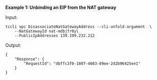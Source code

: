 **Example 1: Unbinding an EIP from the NAT gateway**



Input: 

```
tccli vpc DisassociateNatGatewayAddress --cli-unfold-argument  \
    --NatGatewayId nat-mdbjfr0y\
    --PublicIpAddresses 139.199.232.212
```

Output: 
```
{
    "Response": {
        "RequestId": "dbffc3f0-1807-4683-89ee-2d2b96425ee1"
    }
}
```

